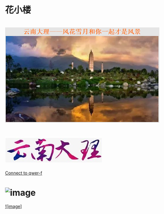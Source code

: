 # 花小楼

# ![This is picture](first.png)
# ![It is picture](two.jpg)

[Connect to qwer-f](https://qwert-f.github.io/tutorial.html)

# ![image](two.jpg"大理")
[![image]](https://cn.bing.com)
